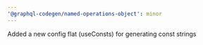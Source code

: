 ```yaml
---
'@graphql-codegen/named-operations-object': minor
---
```


Added a new config flat (useConsts) for generating const strings
